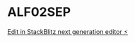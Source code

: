 # ALF02SEP

[Edit in StackBlitz next generation editor ⚡️](https://stackblitz.com/~/github.com/FabAlien/ALF02SEP)